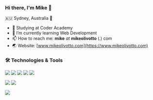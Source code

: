 ### Hi there, I'm Mike 👋
🇦🇺 Sydney, Australia 🦘

- 🔭 Studying at Coder Academy
- 🌱 I’m currently learning Web Development
- 📫 How to reach me: **mike** *at* **mikeolivotto** (.) com
- 🌏 Website: [www.mikeolivotto.com](https://www.mikeolivotto.com)

### 🛠 Technologies & Tools

![](https://img.shields.io/badge/Code-HTML5-informational?style=flat&logo=HTML5&logoColor=white&color=2bbc8a) ![](https://img.shields.io/badge/Code-CSS3-informational?style=flat&logo=CSS3&logoColor=white&color=2bbc8a) ![](https://img.shields.io/badge/Code-Ruby-informational?style=flat&logo=Ruby&logoColor=white&color=2bbc8a) ![](https://img.shields.io/badge/Code-Python-informational?style=flat&logo=Python&logoColor=white&color=2bbc8a) ![](https://img.shields.io/badge/Code-JavaScript-informational?style=flat&logo=Javascript&logoColor=white&color=2bbc8a)

![](https://img.shields.io/badge/Framework-Ruby%20On%20Rails-informational?style=flat&logo=RubyOnRails&logoColor=white&color=2bbc8a) ![](https://img.shields.io/badge/Library-React-informational?style=flat&logo=React&logoColor=white&color=2bbc8a)

![](https://img.shields.io/badge/Tools-PostgreSQL-informational?style=flat&logo=PostgreSQL&logoColor=white&color=2bbc8a)
